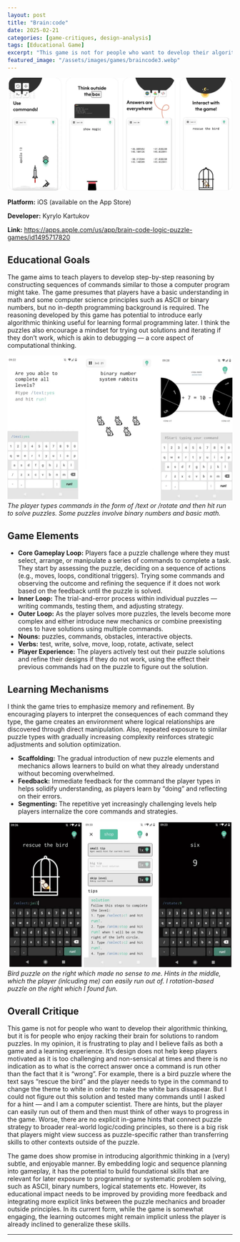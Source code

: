 ```yaml
---
layout: post
title: "Brain:code"
date: 2025-02-21
categories: [game-critiques, design-analysis]
tags: [Educational Game]
excerpt: "This game is not for people who want to develop their algorithmic thinking, but it is for people who enjoy racking their brain for  solutions to random puzzles. "
featured_image: "/assets/images/games/braincode3.webp"
---
```


![BirdLingo](/assets/images/games/braincode3.webp)

**Platform:** iOS (available on the App Store) 

**Developer:** Kyrylo Kartukov

**Link:** https://apps.apple.com/us/app/brain-code-logic-puzzle-games/id1495717820

## Educational Goals

The game aims to teach players to develop step-by-step reasoning by constructing sequences of commands similar to those a computer program might take. The game presumes that players have a basic understanding in math and some computer science principles such as ASCII or binary numbers, but no in-depth programming background is required. The reasoning developed by this game has potential to introduce early algorithmic thinking useful for learning formal programming later. I think the puzzles also encourage a mindset for trying out solutions and iterating if they don’t work, which is akin to debugging — a core aspect of computational thinking.

![BirdLingo](/assets/images/games/braincode2.webp)
*The player types commands in the form of /text or /rotate and then hit run to solve puzzles. Some puzzles involve binary numbers and basic math.*


## Game Elements
- **Core Gameplay Loop:** Players face a puzzle challenge where they must select, arrange, or manipulate a series of commands to complete a task. They start by assessing the puzzle, deciding on a sequence of actions (e.g., moves, loops, conditional triggers). Trying some commands and observing the outcome and refining the sequence if it does not work based on the feedback until the puzzle is solved.
- **Inner Loop:** The trial-and-error process within individual puzzles — writing commands, testing them, and adjusting strategy.
- **Outer Loop:** As the player solves more puzzles, the levels become more complex and either introduce new mechanics or combine preexisting ones to have solutions using multiple commands.
- **Nouns:** puzzles, commands, obstacles, interactive objects.
- **Verbs:** test, write, solve, move, loop, rotate, activate, select
- **Player Experience:** The players actively test out their puzzle solutions and refine their designs if they do not work, using the effect their previous commands had on the puzzle to figure out the solution.


## Learning Mechanisms 
I think the game tries to emphasize memory and refinement. By encouraging players to interpret the consequences of each command they type, the game creates an environment where logical relationships are discovered through direct manipulation. Also, repeated exposure to similar puzzle types with gradually increasing complexity reinforces strategic adjustments and solution optimization.

- **Scaffolding:** The gradual introduction of new puzzle elements and mechanics allows learners to build on what they already understand without becoming overwhelmed.
- **Feedback:** Immediate feedback for the command the player types in helps solidify understanding, as players learn by “doing” and reflecting on their errors.
- **Segmenting:** The repetitive yet increasingly challenging levels help players internalize the core commands and strategies.


![BirdLingo](/assets/images/games/braincode1.webp)
*Bird puzzle on the right which made no sense to me. Hints in the middle, which the player (inlcuding me) can easily run out of. I rotation-based puzzle on the right which I found fun.*

## Overall Critique 
This game is not for people who want to develop their algorithmic thinking, but it is for people who enjoy racking their brain for  solutions to random puzzles. In my opinion,  it is frustrating to play and I believe fails as both a game and a learning experience. It’s design does not help keep players motivated as it is too challenging and non-sensical at times and there is no indication as to what is the correct answer once a command is run other than the fact that it is “wrong”. For example, there is a bird puzzle where the text says “rescue the bird” and the player needs to type in the command to change the theme to white in order to make the white bars dissapear. But I could not figure out this solution and tested many commands until I asked for a hint — and I am a computer scientist. There are hints, but the player can easily run out of them and then must think of other ways to progress in the game. Worse, there are no explicit in-game hints that connect puzzle strategy to broader real-world logic/coding principles, so there is a big risk that players might view success as puzzle-specific rather than transferring skills to other contexts outside of the puzzle.

The game does show promise in introducing algorithmic thinking in a (very) subtle, and enjoyable manner. By embedding logic and sequence planning into gameplay, it has the potential to build foundational skills that are relevant for later exposure to programming or systematic problem solving, such as ASCII, binary numbers, logical statements etc. However, its educational impact needs to be improved by providing more feedback and integrating more explicit links between the puzzle mechanics and broader outside principles. In its current form, while the game is somewhat engaging, the learning outcomes might remain implicit unless the player is already inclined to generalize these skills.



---